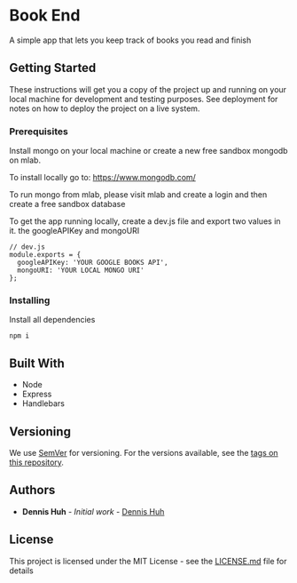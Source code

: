 # Book End

A simple app that lets you keep track of books you read and finish

## Getting Started

These instructions will get you a copy of the project up and running on your local machine for development and testing purposes. See deployment for notes on how to deploy the project on a live system.

### Prerequisites

Install mongo on your local machine or create a new free sandbox mongodb on mlab.

To install locally go to:
https://www.mongodb.com/

To run mongo from mlab, please visit mlab and create a login and then create a free sandbox database

To get the app running locally, create a dev.js file and export two values in it. the googleAPIKey and mongoURI

```
// dev.js
module.exports = {
  googleAPIKey: 'YOUR GOOGLE BOOKS API',
  mongoURI: 'YOUR LOCAL MONGO URI'
};
```

### Installing

Install all dependencies

```
npm i
```

## Built With
* Node
* Express
* Handlebars


## Versioning

We use [SemVer](http://semver.org/) for versioning. For the versions available, see the [tags on this repository](https://github.com/your/project/tags).

## Authors

* **Dennis Huh** - *Initial work* - [Dennis Huh](https://github.com/dennishuh)

## License

This project is licensed under the MIT License - see the [LICENSE.md](LICENSE.md) file for details

